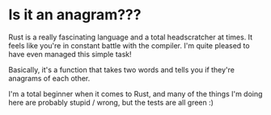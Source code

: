 Is it an anagram???
===================

Rust is a really fascinating language and a total headscratcher at times. It
feels like you're in constant battle with the compiler. I'm quite pleased to
have even managed this simple task!

Basically, it's a function that takes two words and tells you if they're
anagrams of each other.

I'm a total beginner when it comes to Rust, and many of the things I'm doing
here are probably stupid / wrong, but the tests are all green :)
